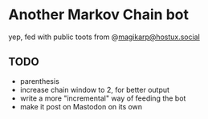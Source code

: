 # Another Markov Chain bot
yep, fed with public toots from @magikarp@hostux.social

## TODO
- parenthesis
- increase chain window to 2, for better output
- write a more "incremental" way of feeding the bot
- make it post on Mastodon on its own
